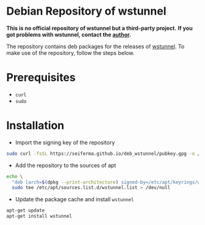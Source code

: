 # Debian Repository of wstunnel

**This is no official repository of wstunnel but a third-party project.**
**If you got problems with wstunnel, contact the [author](https://github.com/erebe/wstunnel).**

The repository contains deb packages for the releases of [wstunnel](https://github.com/erebe/wstunnel).
To make use of the repository, follow the steps below.

# Prerequisites
* `curl`
* `sudo`

# Installation
* Import the signing key of the repository
```sh
sudo curl -fsSL https://seiferma.github.io/deb_wstunnel/pubkey.gpg -o /etc/apt/keyrings/wstunnel.asc
```

* Add the repository to the sources of apt
```sh
echo \
  "deb [arch=$(dpkg --print-architecture) signed-by=/etc/apt/keyrings/wstunnel.asc] https://seiferma.github.io/deb_wstunnel all main" | \
  sudo tee /etc/apt/sources.list.d/wstunnel.list > /dev/null
```

* Update the package cache and install `wstunnel`
```sh
apt-get update
apt-get install wstunnel
```